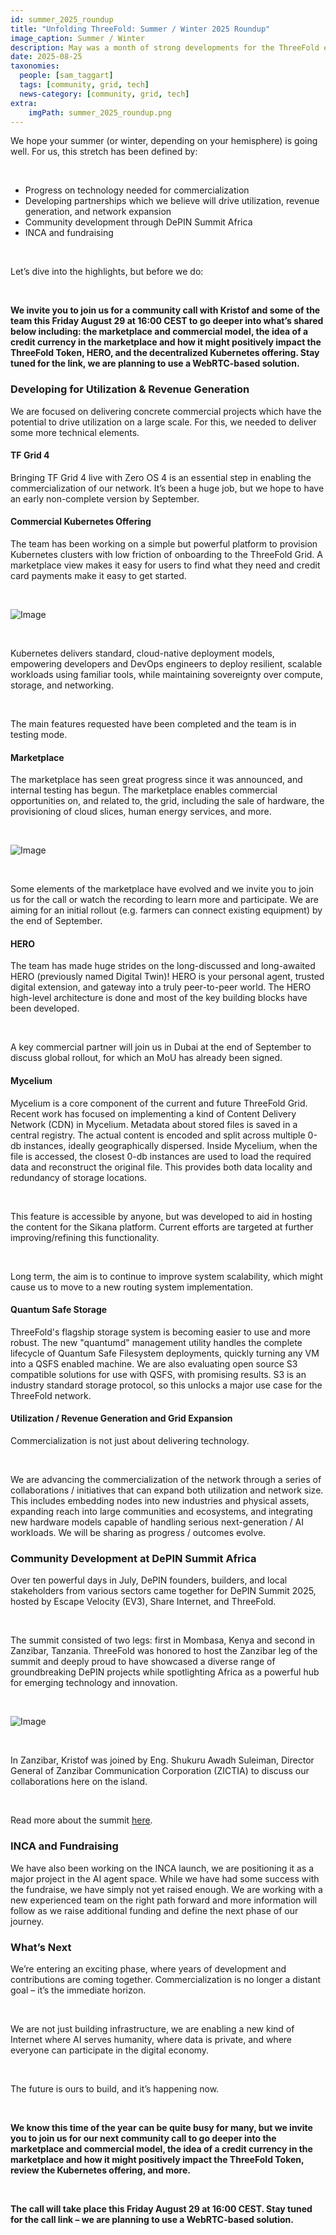 ```yaml
---
id: summer_2025_roundup
title: "Unfolding ThreeFold: Summer / Winter 2025 Roundup"
image_caption: Summer / Winter
description: May was a month of strong developments for the ThreeFold ecosystem, including a new version of the grid and the first device in the 3Phone family.
date: 2025-08-25
taxonomies:
  people: [sam_taggart]
  tags: [community, grid, tech]
  news-category: [community, grid, tech]
extra:
    imgPath: summer_2025_roundup.png
---
```


We hope your summer (or winter, depending on your hemisphere) is going well. For us, this stretch has been defined by:

<br/>

- Progress on technology needed for commercialization
- Developing partnerships which we believe will drive utilization, revenue generation, and network expansion
- Community development through DePIN Summit Africa
- INCA and fundraising

<br/>

Let’s dive into the highlights, but before we do:

<br/>

**We invite you to join us for a community call with Kristof and some of the team this Friday August 29 at 16:00 CEST to go deeper into what’s shared below including: the marketplace and commercial model, the idea of a credit currency in the marketplace and how it might positively impact the ThreeFold Token, HERO, and the decentralized Kubernetes offering. Stay tuned for the link, we are planning to use a WebRTC-based solution.**

### **Developing for Utilization & Revenue Generation**

We are focused on delivering concrete commercial projects which have the potential to drive utilization on a large scale. For this, we needed to deliver some more technical elements.

#### TF Grid 4

Bringing TF Grid 4 live with Zero OS 4 is an essential step in enabling the commercialization of our network. It’s been a huge job, but we hope to have an early non-complete version by September.

#### Commercial Kubernetes Offering

The team has been working on a simple but powerful platform to provision Kubernetes clusters with low friction of onboarding to the ThreeFold Grid. A marketplace view makes it easy for users to find what they need and credit card payments make it easy to get started.

<br/>

![Image](img/kubernetes_end_aug.jpeg#mx-auto)

<br/>

Kubernetes delivers standard, cloud-native deployment models, empowering developers and DevOps engineers to deploy resilient, scalable workloads using familiar tools, while maintaining sovereignty over compute, storage, and networking.

<br/>

The main features requested have been completed and the team is in testing mode.

#### Marketplace

The marketplace has seen great progress since it was announced, and internal testing has begun. The marketplace enables commercial opportunities on, and related to, the grid, including the sale of hardware, the provisioning of cloud slices, human energy services, and more.

<br/>

![Image](img/marketplace_end_aug.png#mx-auto)

<br/>

Some elements of the marketplace have evolved and we invite you to join us for the call or watch the recording to learn more and participate. We are aiming for an initial rollout (e.g. farmers can connect existing equipment) by the end of September.

#### HERO

The team has made huge strides on the long-discussed and long-awaited HERO (previously named Digital Twin)! HERO is your personal agent, trusted digital extension, and gateway into a truly peer-to-peer world. The HERO high-level architecture is done and most of the key building blocks have been developed.

<br/>

A key commercial partner will join us in Dubai at the end of September to discuss global rollout, for which an MoU has already been signed.

#### Mycelium

Mycelium is a core component of the current and future ThreeFold Grid. Recent work has focused on implementing a kind of Content Delivery Network (CDN) in Mycelium. Metadata about stored files is saved in a central registry. The actual content is encoded and split across multiple 0-db instances, ideally geographically dispersed. Inside Mycelium, when the file is accessed, the closest 0-db instances are used to load the required data and reconstruct the original file. This provides both data locality and redundancy of storage locations.

<br/>

This feature is accessible by anyone, but was developed to aid in hosting the content for the Sikana platform. Current efforts are targeted at further improving/refining this functionality.

<br/>

Long term, the aim is to continue to improve system scalability, which might cause us to move to a new routing system implementation.

#### Quantum Safe Storage

ThreeFold's flagship storage system is becoming easier to use and more robust. The new "quantumd" management utility handles the complete lifecycle of Quantum Safe Filesystem deployments, quickly turning any VM into a QSFS enabled machine. We are also evaluating open source S3 compatible solutions for use with QSFS, with promising results. S3 is an industry standard storage protocol, so this unlocks a major use case for the ThreeFold network.

#### Utilization / Revenue Generation and Grid Expansion

Commercialization is not just about delivering technology.

<br/>

We are advancing the commercialization of the network through a series of collaborations / initiatives that can expand both utilization and network size. This includes embedding nodes into new industries and physical assets, expanding reach into large communities and ecosystems, and integrating new hardware models capable of handling serious next-generation / AI workloads. We will be sharing as progress / outcomes evolve.

### **Community Development at DePIN Summit Africa**

Over ten powerful days in July, DePIN founders, builders, and local stakeholders from various sectors came together for DePIN Summit 2025, hosted by Escape Velocity (EV3), Share Internet, and ThreeFold.

<br/>

The summit consisted of two legs: first in Mombasa, Kenya and second in Zanzibar, Tanzania. ThreeFold was honored to host the Zanzibar leg of the summit and deeply proud to have showcased a diverse range of groundbreaking DePIN projects while spotlighting Africa as a powerful hub for emerging technology and innovation.

<br/>

![Image](img/znzcollab.jpg#mx-auto)

<br/>

In Zanzibar, Kristof was joined by Eng. Shukuru Awadh Suleiman, Director General of Zanzibar Communication Corporation (ZICTIA) to discuss our collaborations here on the island.

<br/>

Read more about the summit [here](https://www.threefold.io/blog/depin-summit-recap/).

### **INCA and Fundraising**

We have also been working on the INCA launch, we are positioning it as a major project in the AI agent space. While we have had some success with the fundraise, we have simply not yet raised enough. We are working with a new experienced team on the right path forward and more information will follow as we raise additional funding and define the next phase of our journey.

### **What’s Next**

We’re entering an exciting phase, where years of development and contributions are coming together. Commercialization is no longer a distant goal – it’s the immediate horizon.

<br/>

We are not just building infrastructure, we are enabling a new kind of Internet where AI serves humanity, where data is private, and where everyone can participate in the digital economy.

<br/>

The future is ours to build, and it’s happening now.

<br/>

**We know this time of the year can be quite busy for many, but we invite you to join us for our next community call to go deeper into the marketplace and commercial model, the idea of a credit currency in the marketplace and how it might positively impact the ThreeFold Token, review the Kubernetes offering, and more.**

<br/>

**The call will take place this Friday August 29 at 16:00 CEST. Stay tuned for the call link – we are planning to use a WebRTC-based solution.**
